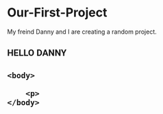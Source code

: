 Our-First-Project
=================

My freind Danny and I are creating a random project.

<!DOCTYPE html>
<html lang: "en">
    <head> 
        <h2 style= "font-family: Roboto">HELLO DANNY<h2>
        <title>Our Web Project</title>
    </head>
    
    <body>
        
        <p> 
    </body>
</html>
